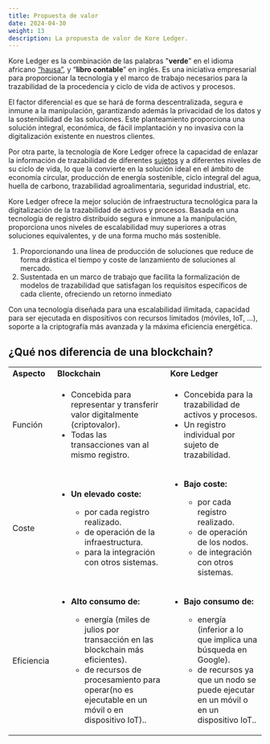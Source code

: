 ```yaml
---
title: Propuesta de valor
date: 2024-04-30
weight: 13
description: La propuesta de valor de Kore Ledger.
---
```


Kore Ledger es la combinación de las palabras "**verde**” en el idioma africano [“hausa”](https://es.wikipedia.org/wiki/Idioma_hausa), y “**libro contable**” en inglés. Es una iniciativa empresarial para proporcionar la tecnología y el marco de trabajo necesarios para la trazabilidad de la procedencia y ciclo de vida de activos y procesos. 

El factor diferencial es que se hará de forma descentralizada, segura e inmune a la manipulación, garantizando además la privacidad de los datos y la sostenibilidad de las soluciones. Este planteamiento proporciona una solución integral, económica, de fácil implantación y no invasiva con la digitalización existente en nuestros clientes. 

Por otra parte, la tecnología de Kore Ledger ofrece la capacidad de enlazar la información de trazabilidad de diferentes [sujetos](../../getting-started/concepts/subjects/_index.md) y a diferentes niveles de su ciclo de vida, lo que la convierte en la solución ideal en el ámbito de economía circular, producción de energía sostenible, ciclo integral del agua, huella de carbono, trazabilidad agroalimentaria, seguridad industrial, etc.


Kore Ledger ofrece la mejor solución de infraestructura tecnológica para la digitalización de la trazabilidad de activos y procesos. Basada en una tecnología de registro distribuido segura e inmune a la manipulación, proporciona unos niveles de escalabilidad muy superiores a otras soluciones equivalentes, y de una forma mucho más sostenible.
1) Proporcionando una línea de producción de soluciones que reduce de forma drástica el tiempo y coste de lanzamiento de soluciones al mercado.
2) Sustentada en un marco de trabajo que facilita la formalización de modelos de trazabilidad que satisfagan los requisitos específicos de cada cliente, ofreciendo un retorno inmediato

Con una tecnología diseñada para una escalabilidad ilimitada, capacidad para ser ejecutada en dispositivos con recursos limitados (móviles, IoT, …), soporte a la criptografía más avanzada y la máxima eficiencia energética.

## ¿Qué nos diferencia de una blockchain?

<table>
    <tr>
        <td><strong>Aspecto</strong></td>
        <td><strong>Blockchain</strong></td>
        <td><strong>Kore Ledger</strong></td>
    </tr>
    <tr>
        <td>Función</td>
        <td>
           <ul>
                <li>Concebida para representar y transferir valor  digitalmente (criptovalor).</li>
                <li>Todas las transacciones van al mismo registro.</li>
            </ul>
        </td>
        <td>
            <ul>
                <li>Concebida para la trazabilidad de activos y  procesos​.</li>
                <li>Un registro individual por sujeto de trazabilidad​.</li>
            </ul>
        </td>
    </tr>
    <tr>
        <td>Coste</td>
        <td>
                    <ul>
                <li><strong>Un elevado coste:​</strong></li>
                            <ul>
                <li>por cada registro realizado.​</li>
                <li>de operación de la infraestructura.​</li>
                <li>para la integración con otros sistemas.​</li>
            </ul>
            </ul>
        </td>
                <td>
                    <ul>
                <li><strong>Bajo coste:</strong></li>
                            <ul>
                <li>por cada registro realizado.​</li>
                <li>de operación de los nodos.​​</li>
                <li>de integración con otros sistemas.​​</li>
            </ul>
            </ul>
        </td>
    </tr>
    <tr>
        <td>Eficiencia</td>
                <td>
                    <ul>
                <li><strong>Alto consumo de:</strong></li>
                            <ul>
                <li>energía (miles de julios por transacción en  las blockchain más eficientes).​</li>
                <li>de recursos de procesamiento para operar​
(no es ejecutable en un móvil o en  dispositivo IoT).​.​​</li>
            </ul>
            </ul>
        </td>
        <td>
                    <ul>
                <li><strong>Bajo consumo de:​</strong></li>
                            <ul>
                <li>energía (inferior a lo que  implica una búsqueda en Google)​.​</li>
                <li>de recursos ya que un nodo se​
puede ejecutar en un móvil o en un dispositivo  IoT.​.​</li>
            </ul>
            </ul>
        </td>
    </tr>
</table>
